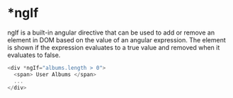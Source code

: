 # *ngIf

ngIf is a built-in angular directive that can be used to add or remove an element in DOM based on the value of an angular expression. The element is shown if the expression evaluates to a true value and removed when it evaluates to false.

```js
<div *ngIf="albums.length > 0">
  <span> User Albums </span>
  ...
</div>
```

